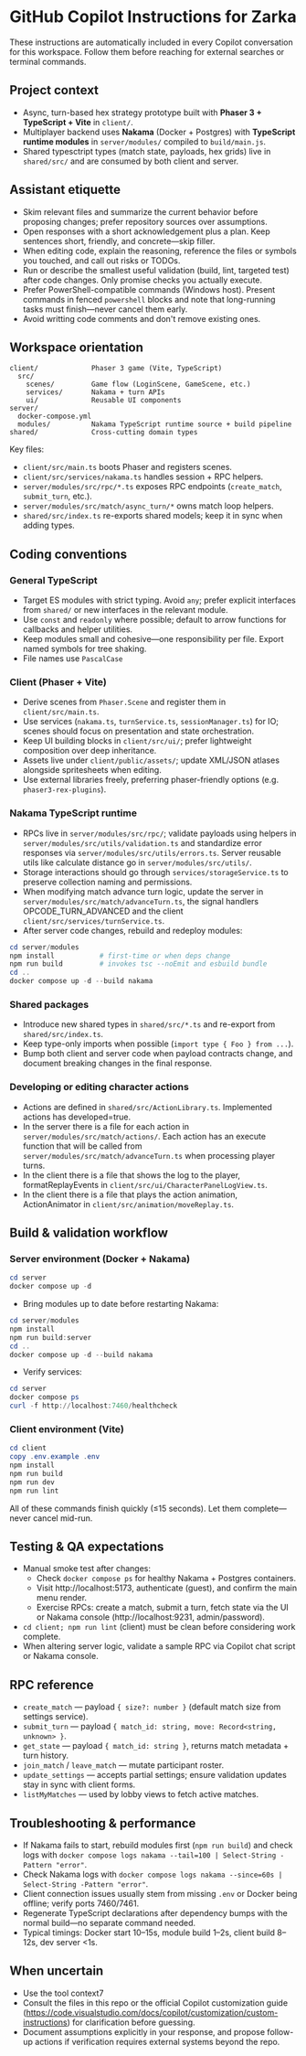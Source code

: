 # GitHub Copilot Instructions for Zarka

These instructions are automatically included in every Copilot conversation for this workspace. Follow them before reaching for external searches or terminal commands.

## Project context

- Async, turn-based hex strategy prototype built with **Phaser 3 + TypeScript + Vite** in `client/`.
- Multiplayer backend uses **Nakama** (Docker + Postgres) with **TypeScript runtime modules** in `server/modules/` compiled to `build/main.js`.
- Shared typesctript types (match state, payloads, hex grids) live in `shared/src/` and are consumed by both client and server.

## Assistant etiquette

- Skim relevant files and summarize the current behavior before proposing changes; prefer repository sources over assumptions.
- Open responses with a short acknowledgement plus a plan. Keep sentences short, friendly, and concrete—skip filler.
- When editing code, explain the reasoning, reference the files or symbols you touched, and call out risks or TODOs.
- Run or describe the smallest useful validation (build, lint, targeted test) after code changes. Only promise checks you actually execute.
- Prefer PowerShell-compatible commands (Windows host). Present commands in fenced `powershell` blocks and note that long-running tasks must finish—never cancel them early.
- Avoid writting code comments and don't remove existing ones.

## Workspace orientation

```
client/             Phaser 3 game (Vite, TypeScript)
  src/
    scenes/         Game flow (LoginScene, GameScene, etc.)
    services/       Nakama + turn APIs
    ui/             Reusable UI components
server/
  docker-compose.yml
  modules/          Nakama TypeScript runtime source + build pipeline
shared/             Cross-cutting domain types
```

Key files:

- `client/src/main.ts` boots Phaser and registers scenes.
- `client/src/services/nakama.ts` handles session + RPC helpers.
- `server/modules/src/rpc/*.ts` exposes RPC endpoints (`create_match`, `submit_turn`, etc.).
- `server/modules/src/match/async_turn/*` owns match loop helpers.
- `shared/src/index.ts` re-exports shared models; keep it in sync when adding types.

## Coding conventions

### General TypeScript

- Target ES modules with strict typing. Avoid `any`; prefer explicit interfaces from `shared/` or new interfaces in the relevant module.
- Use `const` and `readonly` where possible; default to arrow functions for callbacks and helper utilities.
- Keep modules small and cohesive—one responsibility per file. Export named symbols for tree shaking.
- File names use `PascalCase`

### Client (Phaser + Vite)

- Derive scenes from `Phaser.Scene` and register them in `client/src/main.ts`.
- Use services (`nakama.ts`, `turnService.ts`, `sessionManager.ts`) for IO; scenes should focus on presentation and state orchestration.
- Keep UI building blocks in `client/src/ui/`; prefer lightweight composition over deep inheritance.
- Assets live under `client/public/assets/`; update XML/JSON atlases alongside spritesheets when editing.
- Use external libraries freely, preferring phaser-friendly options (e.g. `phaser3-rex-plugins`).

### Nakama TypeScript runtime

- RPCs live in `server/modules/src/rpc/`; validate payloads using helpers in `server/modules/src/utils/validation.ts` and standardize error responses via `server/modules/src/utils/errors.ts`. Server reusable utils like calculate distance go in `server/modules/src/utils/`.
- Storage interactions should go through `services/storageService.ts` to preserve collection naming and permissions.
- When modifying match advance turn logic, update the server in `server/modules/src/match/advanceTurn.ts`, the signal handlers OPCODE_TURN_ADVANCED and the client `client/src/services/turnService.ts`.
- After server code changes, rebuild and redeploy modules:

```powershell
cd server/modules
npm install           # first-time or when deps change
npm run build         # invokes tsc --noEmit and esbuild bundle
cd ..
docker compose up -d --build nakama
```

### Shared packages

- Introduce new shared types in `shared/src/*.ts` and re-export from `shared/src/index.ts`.
- Keep type-only imports when possible (`import type { Foo } from ...`).
- Bump both client and server code when payload contracts change, and document breaking changes in the final response.

### Developing or editing character actions

- Actions are defined in `shared/src/ActionLibrary.ts`. Implemented actions has developed=true.
- In the server there is a file for each action in `server/modules/src/match/actions/`. Each action has an execute function that will be called from `server/modules/src/match/advanceTurn.ts` when processing player turns.
- In the client there is a file that shows the log to the player, formatReplayEvents in `client/src/ui/CharacterPanelLogView.ts`.
- In the client there is a file that plays the action animation, ActionAnimator in `client/src/animation/moveReplay.ts`.

## Build & validation workflow

### Server environment (Docker + Nakama)

```powershell
cd server
docker compose up -d
```

- Bring modules up to date before restarting Nakama:

```powershell
cd server/modules
npm install
npm run build:server
cd ..
docker compose up -d --build nakama
```

- Verify services:

```powershell
cd server
docker compose ps
curl -f http://localhost:7460/healthcheck
```

### Client environment (Vite)

```powershell
cd client
copy .env.example .env
npm install
npm run build
npm run dev
npm run lint
```

All of these commands finish quickly (≤15 seconds). Let them complete—never cancel mid-run.

## Testing & QA expectations

- Manual smoke test after changes:
  - Check `docker compose ps` for healthy Nakama + Postgres containers.
  - Visit http://localhost:5173, authenticate (guest), and confirm the main menu render.
  - Exercise RPCs: create a match, submit a turn, fetch state via the UI or Nakama console (http://localhost:9231, admin/password).
- `cd client; npm run lint` (client) must be clean before considering work complete.
- When altering server logic, validate a sample RPC via Copilot chat script or Nakama console.

## RPC reference

- `create_match` — payload `{ size?: number }` (default match size from settings service).
- `submit_turn` — payload `{ match_id: string, move: Record<string, unknown> }`.
- `get_state` — payload `{ match_id: string }`, returns match metadata + turn history.
- `join_match` / `leave_match` — mutate participant roster.
- `update_settings` — accepts partial settings; ensure validation updates stay in sync with client forms.
- `listMyMatches` — used by lobby views to fetch active matches.

## Troubleshooting & performance

- If Nakama fails to start, rebuild modules first (`npm run build`) and check logs with `docker compose logs nakama --tail=100 | Select-String -Pattern "error"`.
- Check Nakama logs with `docker compose logs nakama --since=60s | Select-String -Pattern "error"`.
- Client connection issues usually stem from missing `.env` or Docker being offline; verify ports 7460/7461.
- Regenerate TypeScript declarations after dependency bumps with the normal build—no separate command needed.
- Typical timings: Docker start 10–15s, module build 1–2s, client build 8–12s, dev server <1s.

## When uncertain

- Use the tool context7
- Consult the files in this repo or the official Copilot customization guide (https://code.visualstudio.com/docs/copilot/customization/custom-instructions) for clarification before guessing.
- Document assumptions explicitly in your response, and propose follow-up actions if verification requires external systems beyond the repo.

